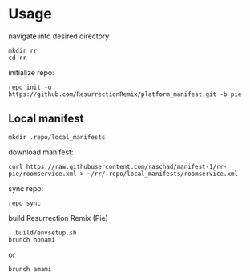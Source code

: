 Usage
=====
navigate into desired directory
    
    mkdir rr
    cd rr
    
initialize repo:

    repo init -u https://github.com/ResurrectionRemix/platform_manifest.git -b pie


Local manifest
---------------
       
    mkdir .repo/local_manifests
    
download manifest: 

    curl https://raw.githubusercontent.com/raschad/manifest-1/rr-pie/roomservice.xml > ~/rr/.repo/local_manifests/roomservice.xml

sync repo:

    repo sync

build Resurrection Remix (Pie)

    . build/envsetup.sh
    brunch honami 

or

    brunch amami
